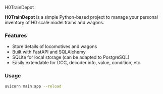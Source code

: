 H0TrainDepot

**H0TrainDepot** is a simple Python-based project to manage your personal inventory of H0 scale model trains and wagons.

### Features
- Store details of locomotives and wagons
- Built with FastAPI and SQLAlchemy
- SQLite for local storage (can be adapted to PostgreSQL)
- Easily extendable for DCC, decoder info, value, condition, etc.

### Usage
```bash
uvicorn main:app --reload
```
